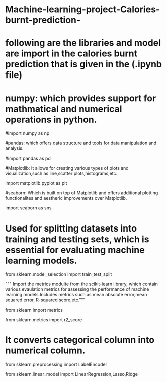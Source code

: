 # Machine-learning-project-Calories-burnt-prediction-

# following are the libraries and model are import in the calories burnt prediction that is given in the (.ipynb file)

# numpy: which provides support for mathmatical and numerical operations in python.
#import numpy as np 

#pandas: which offers data structure and tools for data manipulation and analysis.

#import pandas as pd  

#Matplotlib: It allows for creating various types of plots and visualization,such as line,scatter plots,histograms,etc.

import matplotlib.pyplot as plt  

#seaborn: Which is built on top of Matplotlib and offers additional plotting functionalites and aestheric improvements over Matplotlib. 

import seaborn as sns            

# Used for splitting datasets into training and testing sets, which is essential for evaluating machine learning models.

from sklearn.model_selection import train_test_split 

""" Import the metrics modulte from the scikit-learn library, which contain various evaulation metrics for assessing the performance of 
 machine learning models.Includes metrics such as mean absolute error,mean squared error, R-squared score,etc."""
 
from sklearn import metrics

from sklearn.metrics import r2_score 

# It converts categorical column into numerical column.

from sklearn.preprocessing import LabelEncoder 

from sklearn.linear_model import LinearRegression,Lasso,Ridge
